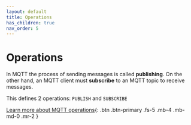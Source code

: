 ```yaml
---
layout: default
title: Operations
has_children: true
nav_order: 5
---
```


# Operations

In MQTT the process of sending messages is called **publishing**. On the other hand, an MQTT client must **subscribe** to an MQTT topic to receive messages.

This defines 2 operations: `PUBLISH` and `SUBSCRIBE`

[Learn more about MQTT operations](https://www.hivemq.com/blog/mqtt-essentials-part-4-mqtt-publish-subscribe-unsubscribe/){: .btn .btn-primary .fs-5 .mb-4 .mb-md-0 .mr-2 }
